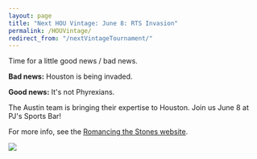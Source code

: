 ```yaml
---
layout: page
title: "Next HOU Vintage: June 8: RTS Invasion"
permalink: /HOUVintage/
redirect_from: "/nextVintageTournament/"
---
```


Time for a little good news / bad news.

**Bad news:** Houston is being invaded.

**Good news:** It's not Phyrexians.

The Austin team is bringing their expertise to Houston. Join us June 8 at PJ's Sports Bar!

For more info, see the [Romancing the Stones website](https://stonesmtg.com/announce/2019-06-08).

![](https://images.lonestarlhurgoyfs.com/2019/06/08/poster.jpg)